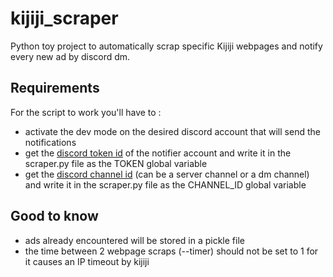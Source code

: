# kijiji_scraper
Python toy project to automatically scrap specific Kijiji webpages and notify every new ad by discord dm.


## Requirements
For the script to work you'll have to :
- activate the dev mode on the desired discord account that will send the notifications
- get the [discord token id](https://discordhelp.net/discord-token) of the notifier account and write it in the scraper.py file as the TOKEN global variable
- get the [discord channel id](https://docs.statbot.net/docs/faq/general/how-find-id/) (can be a server channel or a dm channel) and write it in the scraper.py file as the CHANNEL_ID global variable

## Good to know
- ads already encountered will be stored in a pickle file
- the time between 2 webpage scraps (--timer) should not be set to 1 for it causes an IP timeout by kijiji

